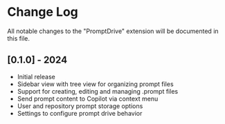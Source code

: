 # Change Log

All notable changes to the "PromptDrive" extension will be documented in this file.

## [0.1.0] - 2024

- Initial release
- Sidebar view with tree view for organizing prompt files
- Support for creating, editing and managing .prompt files
- Send prompt content to Copilot via context menu
- User and repository prompt storage options
- Settings to configure prompt drive behavior